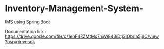# Inventory-Management-System-
IMS using Spring Boot

Documentation link : https://drive.google.com/file/d/1ehF4RZMtMs7mWi843iDtjGiObria5jUC/view?usp=drivesdk
